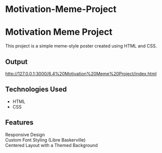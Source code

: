 # Motivation-Meme-Project
# Motivation Meme Project  

This project is a simple meme-style poster created using HTML and CSS.  

## Output 
http://127.0.0.1:3000/6.4%20Motivation%20Meme%20Project/index.html
##  Technologies Used  
- HTML  
- CSS  

## Features  
Responsive Design  
Custom Font Styling (Libre Baskerville)  
Centered Layout with a Themed Background  

